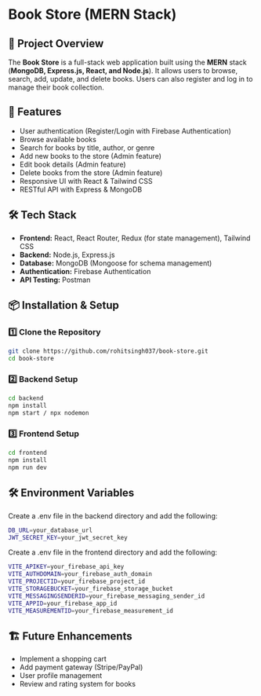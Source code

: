 # Book Store (MERN Stack)

## 📌 Project Overview

The **Book Store** is a full-stack web application built using the **MERN** stack (**MongoDB, Express.js, React, and Node.js**). It allows users to browse, search, add, update, and delete books. Users can also register and log in to manage their book collection.

## 🚀 Features

- User authentication (Register/Login with Firebase Authentication)
- Browse available books
- Search for books by title, author, or genre
- Add new books to the store (Admin feature)
- Edit book details (Admin feature)
- Delete books from the store (Admin feature)
- Responsive UI with React & Tailwind CSS
- RESTful API with Express & MongoDB

## 🛠️ Tech Stack

- **Frontend:** React, React Router, Redux (for state management), Tailwind CSS
- **Backend:** Node.js, Express.js
- **Database:** MongoDB (Mongoose for schema management)
- **Authentication:** Firebase Authentication
- **API Testing:** Postman

## 📦 Installation & Setup

### 1️⃣ Clone the Repository

```sh
git clone https://github.com/rohitsingh037/book-store.git
cd book-store
```

### 2️⃣ Backend Setup

```sh
cd backend
npm install
npm start / npx nodemon
```

### 3️⃣ Frontend Setup

```sh
cd frontend
npm install
npm run dev
```

## 🛠️ Environment Variables
Create a .env file in the backend directory and add the following:

```sh
DB_URL=your_database_url
JWT_SECRET_KEY=your_jwt_secret_key
```

Create a .env file in the frontend directory and add the following:

```sh
VITE_APIKEY=your_firebase_api_key
VITE_AUTHDOMAIN=your_firebase_auth_domain
VITE_PROJECTID=your_firebase_project_id
VITE_STORAGEBUCKET=your_firebase_storage_bucket
VITE_MESSAGINGSENDERID=your_firebase_messaging_sender_id
VITE_APPID=your_firebase_app_id
VITE_MEASUREMENTID=your_firebase_measurement_id
```

## 🏗️ Future Enhancements

- Implement a shopping cart
- Add payment gateway (Stripe/PayPal)
- User profile management
- Review and rating system for books
